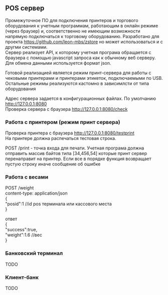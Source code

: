 ## POS сервер  

Промежуточное  ПО для подключения принтеров  и торгового оборудования к учетным  программам, работающим  в онлайн режиме (через браузер) 
и, соответственно не  имеющим  возможности напрямую подключаться  к  торговому  оборудованию. 
Разработано для проекта <https://github.com/leon-mbs/zstore> но может использоваться  и с другми системами.  
Сервер  реализует  API, к которому учетная програма  обращается  с браузера с помощью javascript запроса как  к  обычному  веб серверу. 
Для обмена  данными используется  формат json.

Готовой реализацией является  режим  принт-сервера для работы  с  чековыми  принтерами  и принтерами этикеток, подключаемыми  по  USB. 
Остальные  режимы реализуются  кастомно  в  зависимлсти от типа  оборудования  

Адрес сервера задается  в  конфигурационных файлах.  По умолчанию http://127.0.0.1:8080  
Проверка  сервера с  браузера  http://127.0.0.1:8080/check  

### Работа с  принтером  (режим принт сервера)
Проверка  принтера с  браузера  http://127.0.0.1:8080/testprint  
На принтере должна распечаться тестовая  строка.  

POST /print  - точка  входа для печати.  Учетная програма должна  отправить массив  байтов типа  [34,456,54]  которые  принт сервер 
перенаправит на принтер.  Если все  в  порядке  функция возвращает пустую строку иначе  сообщение об ошибке  


### Работа с весами
POST /weight  
content-type: application/json  
 {  
    "posid":1   //id pos терминала  или кассового места   
 } 
 
 ответ  
 {  
    "success":true,  
    "weight":1.6    //вес     
 } 


 ### Банковский  терминал  
 TODO    


 ### Клиент-банк
 TODO   
 
